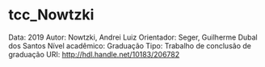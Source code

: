 # tcc_Nowtzki
Data: 2019
Autor: Nowtzki, Andrei Luiz 
Orientador: Seger, Guilherme Dubal dos Santos
Nível acadêmico: Graduação
Tipo: Trabalho de conclusão de graduação
URI: http://hdl.handle.net/10183/206782
